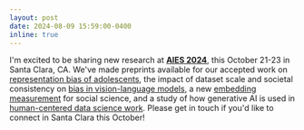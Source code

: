 ```yaml
---
layout: post
date: 2024-08-09 15:59:00-0400
inline: true
---
```


I'm excited to be sharing new research at [**AIES 2024**](https://facctconference.org/2024/), this October 21-23 in Santa Clara, CA. We've made preprints available for our accepted work on [representation bias of adolescents](https://arxiv.org/pdf/2408.01961), the impact of dataset scale and societal consistency on [bias in vision-language models](https://arxiv.org/pdf/2408.01959), a new [embedding measurement](https://arxiv.org/pdf/2408.01966) for social science, and a study of how generative AI is used in [human-centered data science work](https://arxiv.org/pdf/2408.01962). Please get in touch if you'd like to connect in Santa Clara this October!